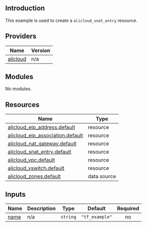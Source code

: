 ## Introduction

This example is used to create a `alicloud_snat_entry` resource.

<!-- BEGIN_TF_DOCS -->
## Providers

| Name | Version |
|------|---------|
| <a name="provider_alicloud"></a> [alicloud](#provider\_alicloud) | n/a |

## Modules

No modules.

## Resources

| Name | Type |
|------|------|
| [alicloud_eip_address.default](https://registry.terraform.io/providers/aliyun/alicloud/latest/docs/resources/eip_address) | resource |
| [alicloud_eip_association.default](https://registry.terraform.io/providers/aliyun/alicloud/latest/docs/resources/eip_association) | resource |
| [alicloud_nat_gateway.default](https://registry.terraform.io/providers/aliyun/alicloud/latest/docs/resources/nat_gateway) | resource |
| [alicloud_snat_entry.default](https://registry.terraform.io/providers/aliyun/alicloud/latest/docs/resources/snat_entry) | resource |
| [alicloud_vpc.default](https://registry.terraform.io/providers/aliyun/alicloud/latest/docs/resources/vpc) | resource |
| [alicloud_vswitch.default](https://registry.terraform.io/providers/aliyun/alicloud/latest/docs/resources/vswitch) | resource |
| [alicloud_zones.default](https://registry.terraform.io/providers/aliyun/alicloud/latest/docs/data-sources/zones) | data source |

## Inputs

| Name | Description | Type | Default | Required |
|------|-------------|------|---------|:--------:|
| <a name="input_name"></a> [name](#input\_name) | n/a | `string` | `"tf_example"` | no |
<!-- END_TF_DOCS -->    
